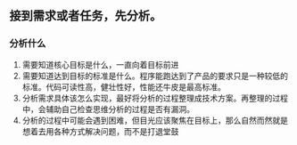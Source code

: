 ## 接到需求或者任务，先分析。

### 分析什么
1. 需要知道核心目标是什么，一直向着目标前进
2. 需要知道达到目标的标准是什么。程序能跑达到了产品的要求只是一种较低的标准。代码可读性高，健壮性好，性能还牛皮是最高标准。
3. 分析需求具体该怎么实现，最好将分析的过程整理成技术方案。再整理的过程中，会辅助自己检查思维分析的过程是否有漏洞。
4. 分析的过程中可能会遇到困难，但目光应该聚焦在目标上，那么自然而然就是想着去用各种方式解决问题，而不是打退堂鼓

